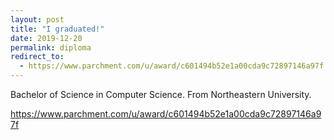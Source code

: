 ```yaml
---
layout: post
title: "I graduated!"
date: 2019-12-20
permalink: diploma
redirect_to:
  - https://www.parchment.com/u/award/c601494b52e1a00cda9c72897146a97f
---
```


Bachelor of Science in Computer Science. From Northeastern University. 

https://www.parchment.com/u/award/c601494b52e1a00cda9c72897146a97f
